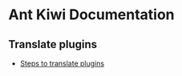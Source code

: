 Ant Kiwi Documentation
======================

Translate plugins
-----------------

* [Steps to translate plugins](plugins/translate.md)